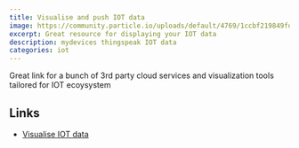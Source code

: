 ```yaml
---
title: Visualise and push IOT data
image: https://community.particle.io/uploads/default/4769/1ccbf219849fd7f5.JPG
excerpt: Great resource for displaying your IOT data
description: mydevices thingspeak IOT data
categories: iot
---
```


Great link for a bunch of 3rd party cloud services and visualization tools tailored for IOT ecoysystem

## Links
- [Visualise IOT data](https://www.thethingsnetwork.org/forum/t/visualize-and-push-your-iot-data/1788)

